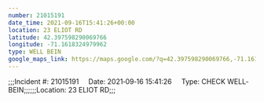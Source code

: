 ```yaml
---
number: 21015191
date_time: 2021-09-16T15:41:26+00:00
location: 23 ELIOT RD
latitude: 42.397598290069766
longitude: -71.1618324979962
type: WELL BEIN
google_maps_link: https://maps.google.com/?q=42.397598290069766,-71.1618324979962
---
```


;;;Incident #: 21015191     Date: 2021‐09‐16 15:41:26     Type: CHECK WELL‐BEIN;;;;;;Location: 23 ELIOT RD;;;
